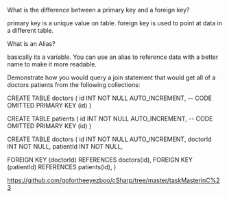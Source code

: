What is the difference between a primary key and a foreign key?

primary key is a unique value on table. foreign key is used to point at data in a different table.

What is an Alias?

basically its a variable. You can use an alias to reference data with a better name to make it more readable.

Demonstrate how you would query a join statement that would get all of a doctors patients from the following collections:

CREATE TABLE doctors (
  id INT NOT NULL AUTO_INCREMENT,
  -- CODE OMITTED
  PRIMARY KEY (id)
)

CREATE TABLE patients (
  id INT NOT NULL AUTO_INCREMENT,
  -- CODE OMITTED
  PRIMARY KEY (id)
)

CREATE TABLE doctors (
  id INT NOT NULL AUTO_INCREMENT,
  doctorId INT NOT NULL,
  patientId INT NOT NULL,

  FOREIGN KEY (doctorId)
    REFERENCES doctors(id),
  FOREIGN KEY (patientId)
    REFERENCES patients(id),
)

https://github.com/gofortheeyezboo/cSharp/tree/master/taskMasterinC%23